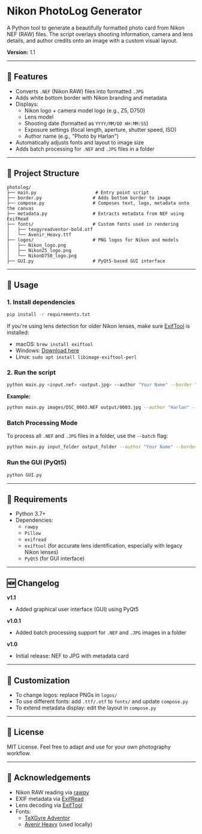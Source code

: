 # Nikon PhotoLog Generator

A Python tool to generate a beautifully formatted photo card from Nikon NEF (RAW) files. The script overlays shooting information, camera and lens details, and author credits onto an image with a custom visual layout.

**Version:** 1.1

---

## 📸 Features

- Converts `.NEF` (Nikon RAW) files into formatted `.JPG`
- Adds white bottom border with Nikon branding and metadata
- Displays:
  - Nikon logo + camera model logo (e.g., Z5, D750)
  - Lens model
  - Shooting date (formatted as `YYYY/MM/DD HH:MM:SS`)
  - Exposure settings (focal length, aperture, shutter speed, ISO)
  - Author name (e.g., "Photo by Harlan")
- Automatically adjusts fonts and layout to image size
- Adds batch processing for `.NEF` and `.JPG` files in a folder

---

## 🧱 Project Structure

```
photolog/
├── main.py                      # Entry point script
├── border.py                   # Adds bottom border to image
├── compose.py                  # Composes text, logo, metadata onto the canvas
├── metadata.py                 # Extracts metadata from NEF using ExifRead
├── fonts/                      # Custom fonts used in rendering
│   ├── texgyreadventor-bold.otf
│   └── Avenir_Heavy.ttf
├── logos/                      # PNG logos for Nikon and models
│   ├── Nikon_logo.png
│   ├── NikonZ5_logo.png
│   └── NikonD750_logo.png
├── GUI.py                      # PyQt5-based GUI interface
```

---

## 🚀 Usage

### 1. Install dependencies
```bash
pip install -r requirements.txt
```

If you're using lens detection for older Nikon lenses, make sure [ExifTool](https://exiftool.org/) is installed:

- macOS: `brew install exiftool`
- Windows: [Download here](https://exiftool.org/)
- Linux: `sudo apt install libimage-exiftool-perl`
  
### 2. Run the script
```bash
python main.py <input.nef> <output.jpg> --author "Your Name" --border "border mode:blur or basic"
```

**Example:**
```bash
python main.py images/DSC_0003.NEF output/0003.jpg --author "Harlan" --border "blur"
```

### Batch Processing Mode

To process all `.NEF` and `.JPG` files in a folder, use the `--batch` flag:

```bash
python main.py input_folder output_folder --author "Your Name" --border "blur" --batch
```

### Run the GUI (PyQt5)
```bash
python GUI.py
```

---

## 📝 Requirements
- Python 3.7+
- Dependencies:
  - `rawpy`
  - `Pillow`
  - `exifread`
  - `exiftool` (for accurate lens identification, especially with legacy Nikon lenses)
  - `PyQt5` (for GUI interface)

---

## 🆕 Changelog

**v1.1**
- Added graphical user interface (GUI) using PyQt5

**v1.0.1**
- Added batch processing support for `.NEF` and `.JPG` images in a folder

**v1.0**
- Initial release: NEF to JPG with metadata card

---

## 🧩 Customization
- To change logos: replace PNGs in `logos/`
- To use different fonts: add `.ttf/.otf` to `fonts/` and update `compose.py`
- To extend metadata display: edit the layout in `compose.py`

---

## 📄 License
MIT License. Feel free to adapt and use for your own photography workflow.

---

## 🙌 Acknowledgements
- Nikon RAW reading via [rawpy](https://pypi.org/project/rawpy/)
- EXIF metadata via [ExifRead](https://pypi.org/project/ExifRead/)
- Lens decoding via [ExifTool](https://exiftool.org/)
- Fonts:
  - [TeXGyre Adventor](https://www.gust.org.pl/projects/e-foundry/tex-gyre/adventor)
  - [Avenir Heavy](https://www.myfonts.com/fonts/linotype/avenir/) (used locally)
